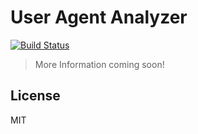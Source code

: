 # User Agent Analyzer

[![Build Status](https://travis-ci.org/stefanzweifel/user-agent-analyzer.svg?branch=master)](https://travis-ci.org/stefanzweifel/user-agent-analyzer)

> More Information coming soon!

## License

MIT